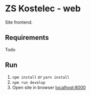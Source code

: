 # ZS Kostelec - web #

Site frontend.

## Requirements ##

Todo

## Run ##

1. `npm install` or `yarn install`
2. `npm run develop`
5. Open site in browser [localhost:8000](localhost:8000)

